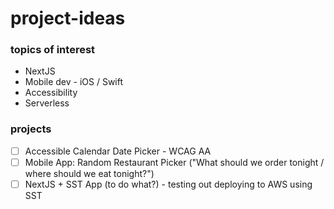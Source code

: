 # project-ideas
### topics of interest
- NextJS
- Mobile dev - iOS / Swift
- Accessibility
- Serverless

### projects
- [ ] Accessible Calendar Date Picker - WCAG AA
- [ ] Mobile App: Random Restaurant Picker ("What should we order tonight / where should we eat tonight?")
- [ ] NextJS + SST App (to do what?) - testing out deploying to AWS using SST
